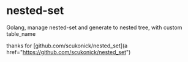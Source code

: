 # nested-set
Golang, manage nested-set and generate to nested tree, with custom table_name

thanks for [github.com/scukonick/nested_set](a href="https://github.com/scukonick/nested_set")
